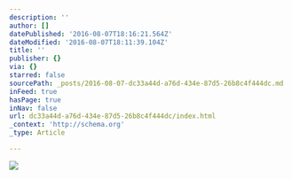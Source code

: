 ```yaml
---
description: ''
author: []
datePublished: '2016-08-07T18:16:21.564Z'
dateModified: '2016-08-07T18:11:39.104Z'
title: ''
publisher: {}
via: {}
starred: false
sourcePath: _posts/2016-08-07-dc33a44d-a76d-434e-87d5-26b8c4f444dc.md
inFeed: true
hasPage: true
inNav: false
url: dc33a44d-a76d-434e-87d5-26b8c4f444dc/index.html
_context: 'http://schema.org'
_type: Article

---
```

![](https://the-grid-user-content.s3-us-west-2.amazonaws.com/f61a2b69-857f-4451-93b3-102d6a4047b9.jpg)